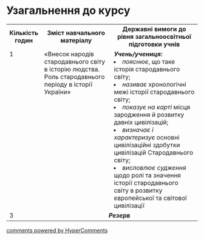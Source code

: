 <div id="hypercomments_widget" class="js-hypercomments-widget invisible"></div>

# Узагальнення  до курсу

<table>
  <tr>
    <td width="10%" align="center"><b>Кількість годин</b></td>  
    <td width="40%" align="center"><b>Зміст навчального матеріалу</b></td>
    <td width="50%" align="center"><b>Державні вимоги  до рівня загальноосвітньої підготовки учнів</b></td>
  </tr>
  <tr>
<td width="10%" style="vertical-align:top !important;">1</td>
    <td width="40%" style="vertical-align:top !important;">
«Внесок народів стародавнього світу в історію людства. Роль стародавнього періоду в історії України»
</td>
    <td width="50%" style="vertical-align:top !important;">
<i><b>Учень/учениця:</b></i><br>
<li><i>пояснює</i>,  що таке історія стародавнього світу; </li>
<li><i>називає</i> хронологічні межі історії стародавнього світу; </li>
<li><i>показує на карті</i> місця  зародження й розвитку давніх цивілізацій;</li>
<li><i>визначає і характеризує</i> основні цивілізаційні здобутки цивілізацій Стародавнього світу;</li>
<li><i>висловлює судження</i> щодо ролі та значення історії стародавнього світу в розвитку європейської  та світової цивілізації</li>
</td>
  </tr>
<tr><td width="10%" style="vertical-align:top !important;">3</td>
<td colspan="2" align="center"><b><i>Резерв</i></b></td>
</tr>
</table>

<div class="js-hypercomments-container">
<a href="http://hypercomments.com" class="hc-link" title="comments widget">comments powered by HyperComments</a>
</div>